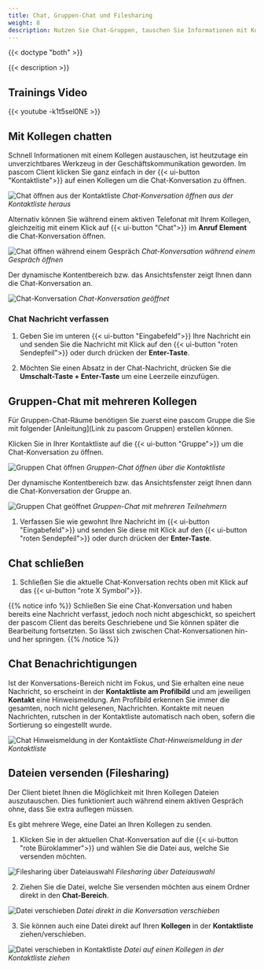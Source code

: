 ```yaml
---
title: Chat, Gruppen-Chat und Filesharing
weight: 8
description: Nutzen Sie Chat-Gruppen, tauschen Sie Informationen mit Kollegen aus und senden Sie Dateien.
---
```


{{< doctype "both" >}}
 
{{< description >}}

## Trainings Video

{{< youtube -k1t5sel0NE >}} 


## Mit Kollegen chatten

Schnell Informationen mit einem Kollegen austauschen, ist heutzutage ein unverzichtbares Werkzeug in der Geschäftskommunikation geworden. Im pascom Client klicken Sie ganz einfach in der {{< ui-button "Kontaktliste">}} auf einen Kollegen um die Chat-Konversation zu öffnen.

![Chat öffnen aus der Kontaktliste](chat_open_contactlist.jpg)
*Chat-Konversation öffnen aus der Kontaktliste heraus*
</br>

Alternativ können Sie während einem aktiven Telefonat mit Ihrem Kollegen, gleichzeitig mit einem Klick auf {{< ui-button "Chat">}} im **Anruf Element** die Chat-Konversation öffnen.

![Chat öffnen während einem Gespräch](chat_open_duringcall.de.jpg)
*Chat-Konversation während einem Gespräch öffnen*
</br>

Der dynamische Kontentbereich bzw. das Ansichtsfenster zeigt Ihnen dann die Chat-Konversation an.

![Chat-Konversation](chat_single.de.jpg)
*Chat-Konversation geöffnet*
</br>

### Chat Nachricht verfassen

1. Geben Sie im unteren {{< ui-button "Eingabefeld">}} Ihre Nachricht ein und senden Sie die Nachricht mit Klick auf den {{< ui-button "roten Sendepfeil">}} oder durch drücken der **Enter-Taste**.

2. Möchten Sie einen Absatz in der Chat-Nachricht, drücken Sie die **Umschalt-Taste + Enter-Taste** um eine Leerzeile einzufügen.

## Gruppen-Chat mit mehreren Kollegen

Für Gruppen-Chat-Räume benötigen Sie zuerst eine pascom Gruppe die Sie mit folgender [Anleitung](Link zu pascom Gruppen) erstellen können.

Klicken Sie in Ihrer Kontaktliste auf die {{< ui-button "Gruppe">}} um die Chat-Konversation zu öffnen.

![Gruppen Chat öffnen](groupchat_open_contactlist.de.jpg)
*Gruppen-Chat öffnen über die Kontaktliste*
</br>

Der dynamische Kontentbereich bzw. das Ansichtsfenster zeigt Ihnen dann die Chat-Konversation der Gruppe an.

![Gruppen Chat geöffnet](chat_group.de.jpg)
*Gruppen-Chat mit mehreren Teilnehmern*
</br>

1. Verfassen Sie wie gewohnt Ihre Nachricht im {{< ui-button "Eingabefeld">}} und senden Sie diese mit Klick auf den {{< ui-button "roten Sendepfeil">}} oder durch drücken der **Enter-Taste**.

## Chat schließen

1. Schließen Sie die aktuelle Chat-Konversation rechts oben mit Klick auf das {{< ui-button "rote X Symbol">}}. 

{{% notice info %}}
Schließen Sie eine Chat-Konversation und haben bereits eine Nachricht verfasst, jedoch noch nicht abgeschickt, so speichert der pascom Client das bereits Geschriebene und Sie können später die Bearbeitung fortsetzten. So lässt sich zwischen Chat-Konversationen hin-und her springen.
{{% /notice %}}

## Chat Benachrichtigungen

Ist der Konversations-Bereich nicht im Fokus, und Sie erhalten eine neue Nachricht, so erscheint in der **Kontaktliste am Profilbild** und am jeweiligen **Kontakt** eine Hinweismeldung. Am Profilbild erkennen Sie immer die gesamten, noch nicht gelesenen, Nachrichten. Kontakte mit neuen Nachrichten, rutschen in der Kontaktliste automatisch nach oben, sofern die Sortierung so eingestellt wurde.

![Chat Hinweismeldung in der Kontaktliste](chat_notification.jpg)
*Chat-Hinweismeldung in der Kontaktliste*
</br>

## Dateien versenden (Filesharing)

Der Client bietet Ihnen die Möglichkeit mit Ihren Kollegen Dateien auszutauschen. Dies funktioniert auch während einem aktiven Gespräch ohne, dass Sie extra auflegen müssen. 

Es gibt mehrere Wege, eine Datei an Ihren Kollegen zu senden.  

1. Klicken Sie in der aktuellen Chat-Konversation auf die {{< ui-button "rote Büroklammer">}} und wählen Sie die Datei aus, welche Sie versenden möchten.

![Filesharing über Dateiauswahl](filesharing1.de.jpg)
*Filesharing über Dateiauswahl*
</br>

2. Ziehen Sie die Datei, welche Sie versenden möchten aus einem Ordner direkt in den **Chat-Bereich**.

![Datei verschieben](filesharing2.de.jpg)
*Datei direkt in die Konversation verschieben*
</br>

3. Sie können auch eine Datei direkt auf Ihren **Kollegen** in der **Kontaktliste** ziehen/verschieben. 

![Datei verschieben in Kontaktliste](filesharing3.jpg)
*Datei auf einen Kollegen in der Kontaktliste ziehen*
</br>



